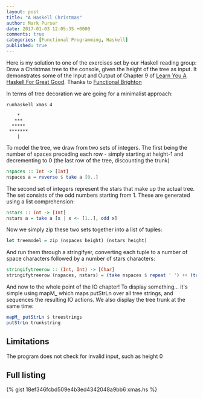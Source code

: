 ```yaml
---
layout: post
title: "A Haskell Christmas"
author: Mark Purser
date: 2017-01-03 12:05:35 +0000
comments: true
categories: [Functional Programming, Haskell]
published: true
---
```


Here is my solution to one of the exercises set by our Haskell reading group: Draw a Christmas tree to the console, given the height of the tree as input. It demonstrates some of the Input and Output of Chapter 9 of [Learn You A Haskell For Great Good](http://learnyouahaskell.com). Thanks to [Functional Brighton](https://www.meetup.com/Functional-Brighton)

<!-- more -->

In terms of tree decoration we are going for a minimalist approach:

```
runhaskell xmas 4

    *
   ***
  *****
 *******
    |
```

To model the tree, we draw from two sets of integers. The first being the number of spaces preceding each row - simply starting at height-1 and decrementing to 0 (the last row of the tree, discounting the trunk)

``` haskell
nspaces :: Int -> [Int]
nspaces a = reverse $ take a [0..]
```

The second set of integers represent the stars that make up the actual tree. The set consists of the odd numbers starting from 1. These are generated using a list comprehension:

``` haskell
nstars :: Int -> [Int]
nstars a = take a [x | x <- [1..], odd x]
```

Now we simply zip these two sets together into a list of tuples:

``` haskell
let treemodel = zip (nspaces height) (nstars height)
```

And run them through a stringifyer, converting each tuple to a number of space characters followed by a number of stars characters:

``` haskell
stringifytreerow :: (Int, Int) -> [Char]
stringifytreerow (nspaces, nstars) = (take nspaces $ repeat ' ') ++ (take nstars $ repeat '*')
```

And now to the whole point of the IO chapter! To display something... it's simple using mapM_ which maps putStrLn over all tree strings, and sequences the resulting IO actions. We also display the tree trunk at the same time:

``` haskell
mapM_ putStrLn $ treestrings
putStrLn trunkstring
```

## Limitations

The program does not check for invalid input, such as height 0

## Full listing

{% gist 18ef346fcbd509e4b3ed4342048a9bb6 xmas.hs %}

